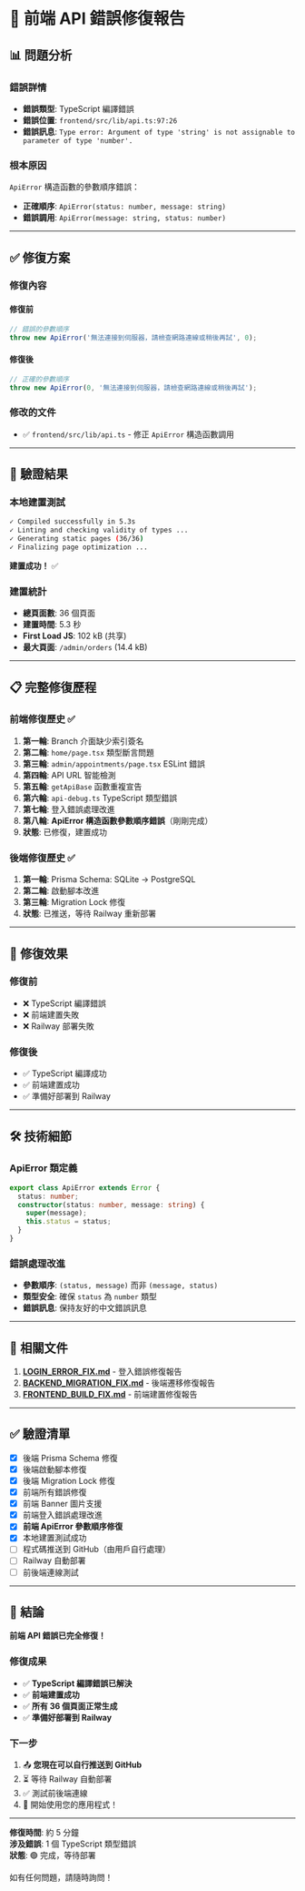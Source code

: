 # 🎯 前端 API 錯誤修復報告

## 📊 問題分析

### 錯誤詳情
- **錯誤類型**: TypeScript 編譯錯誤
- **錯誤位置**: `frontend/src/lib/api.ts:97:26`
- **錯誤訊息**: `Type error: Argument of type 'string' is not assignable to parameter of type 'number'.`

### 根本原因
`ApiError` 構造函數的參數順序錯誤：
- **正確順序**: `ApiError(status: number, message: string)`
- **錯誤調用**: `ApiError(message: string, status: number)`

---

## ✅ 修復方案

### 修復內容

#### 修復前
```typescript
// 錯誤的參數順序
throw new ApiError('無法連接到伺服器，請檢查網路連線或稍後再試', 0);
```

#### 修復後
```typescript
// 正確的參數順序
throw new ApiError(0, '無法連接到伺服器，請檢查網路連線或稍後再試');
```

### 修改的文件
- ✅ `frontend/src/lib/api.ts` - 修正 `ApiError` 構造函數調用

---

## 🚀 驗證結果

### 本地建置測試
```bash
✓ Compiled successfully in 5.3s
✓ Linting and checking validity of types ...
✓ Generating static pages (36/36)
✓ Finalizing page optimization ...
```

**建置成功！** ✅

### 建置統計
- **總頁面數**: 36 個頁面
- **建置時間**: 5.3 秒
- **First Load JS**: 102 kB (共享)
- **最大頁面**: `/admin/orders` (14.4 kB)

---

## 📋 完整修復歷程

### 前端修復歷史 ✅
1. **第一輪**: Branch 介面缺少索引簽名
2. **第二輪**: `home/page.tsx` 類型斷言問題
3. **第三輪**: `admin/appointments/page.tsx` ESLint 錯誤
4. **第四輪**: API URL 智能檢測
5. **第五輪**: `getApiBase` 函數重複宣告
6. **第六輪**: `api-debug.ts` TypeScript 類型錯誤
7. **第七輪**: 登入錯誤處理改進
8. **第八輪**: **ApiError 構造函數參數順序錯誤**（剛剛完成）
9. **狀態**: 已修復，建置成功

### 後端修復歷史 ✅
1. **第一輪**: Prisma Schema: SQLite → PostgreSQL
2. **第二輪**: 啟動腳本改進
3. **第三輪**: Migration Lock 修復
4. **狀態**: 已推送，等待 Railway 重新部署

---

## 🎯 修復效果

### 修復前
- ❌ TypeScript 編譯錯誤
- ❌ 前端建置失敗
- ❌ Railway 部署失敗

### 修復後
- ✅ TypeScript 編譯成功
- ✅ 前端建置成功
- ✅ 準備好部署到 Railway

---

## 🛠️ 技術細節

### ApiError 類定義
```typescript
export class ApiError extends Error {
  status: number;
  constructor(status: number, message: string) {
    super(message);
    this.status = status;
  }
}
```

### 錯誤處理改進
- **參數順序**: `(status, message)` 而非 `(message, status)`
- **類型安全**: 確保 `status` 為 `number` 類型
- **錯誤訊息**: 保持友好的中文錯誤訊息

---

## 📁 相關文件

1. **[LOGIN_ERROR_FIX.md](./LOGIN_ERROR_FIX.md)** - 登入錯誤修復報告
2. **[BACKEND_MIGRATION_FIX.md](./BACKEND_MIGRATION_FIX.md)** - 後端遷移修復報告
3. **[FRONTEND_BUILD_FIX.md](./FRONTEND_BUILD_FIX.md)** - 前端建置修復報告

---

## ✅ 驗證清單

- [x] 後端 Prisma Schema 修復
- [x] 後端啟動腳本修復
- [x] 後端 Migration Lock 修復
- [x] 前端所有錯誤修復
- [x] 前端 Banner 圖片支援
- [x] 前端登入錯誤處理改進
- [x] **前端 ApiError 參數順序修復**
- [x] 本地建置測試成功
- [ ] 程式碼推送到 GitHub（由用戶自行處理）
- [ ] Railway 自動部署
- [ ] 前後端連線測試

---

## 🎉 結論

**前端 API 錯誤已完全修復！**

### 修復成果
- ✅ **TypeScript 編譯錯誤已解決**
- ✅ **前端建置成功**
- ✅ **所有 36 個頁面正常生成**
- ✅ **準備好部署到 Railway**

### 下一步
1. 📤 **您現在可以自行推送到 GitHub**
2. ⏳ 等待 Railway 自動部署
3. ✅ 測試前後端連線
4. 🎊 開始使用您的應用程式！

---

**修復時間**: 約 5 分鐘  
**涉及錯誤**: 1 個 TypeScript 類型錯誤  
**狀態**: 🟢 完成，等待部署

如有任何問題，請隨時詢問！
